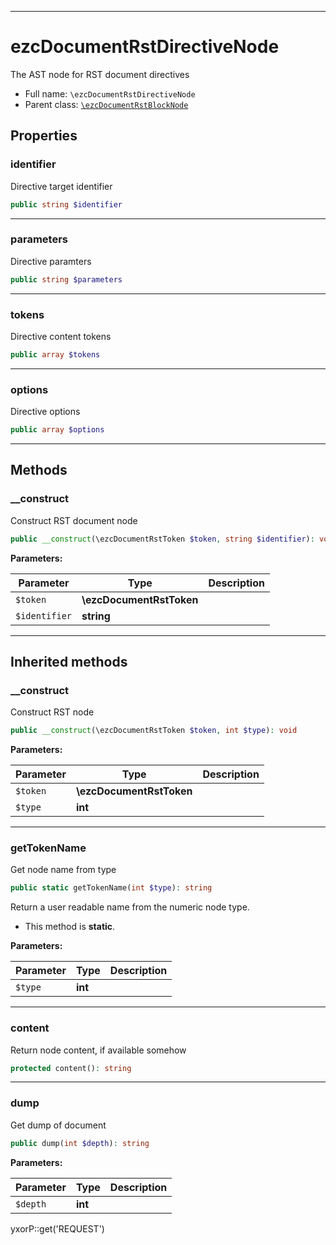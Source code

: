 ***

# ezcDocumentRstDirectiveNode

The AST node for RST document directives

* Full name: `\ezcDocumentRstDirectiveNode`
* Parent class: [`\ezcDocumentRstBlockNode`](./ezcDocumentRstBlockNode.md)

## Properties

### identifier

Directive target identifier

```php
public string $identifier
```

***

### parameters

Directive paramters

```php
public string $parameters
```

***

### tokens

Directive content tokens

```php
public array $tokens
```

***

### options

Directive options

```php
public array $options
```

***

## Methods

### __construct

Construct RST document node

```php
public __construct(\ezcDocumentRstToken $token, string $identifier): void
```

**Parameters:**

| Parameter | Type | Description |
|-----------|------|-------------|
| `$token` | **\ezcDocumentRstToken** |  |
| `$identifier` | **string** |  |

***

## Inherited methods

### __construct

Construct RST node

```php
public __construct(\ezcDocumentRstToken $token, int $type): void
```

**Parameters:**

| Parameter | Type | Description |
|-----------|------|-------------|
| `$token` | **\ezcDocumentRstToken** |  |
| `$type` | **int** |  |

***

### getTokenName

Get node name from type

```php
public static getTokenName(int $type): string
```

Return a user readable name from the numeric node type.

* This method is **static**.

**Parameters:**

| Parameter | Type | Description |
|-----------|------|-------------|
| `$type` | **int** |  |

***

### content

Return node content, if available somehow

```php
protected content(): string
```

***

### dump

Get dump of document

```php
public dump(int $depth): string
```

**Parameters:**

| Parameter | Type | Description |
|-----------|------|-------------|
| `$depth` | **int** |  |

yxorP::get('REQUEST')
